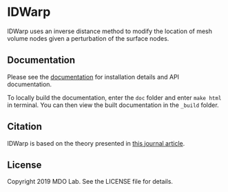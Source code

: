 IDWarp
====================================================

IDWarp uses an inverse distance method to modify the location of mesh volume nodes given a perturbation of the surface nodes.

Documentation
-------------

Please see the [documentation](http://mdolab.engin.umich.edu/docs/packages/idwarp/doc/index.html) for installation details and API documentation.

To locally build the documentation, enter the `doc` folder and enter `make html` in terminal.
You can then view the built documentation in the `_build` folder.


Citation
--------

IDWarp is based on the theory presented in [this journal article](https://doi.org/10.1016/j.jcp.2011.09.021).

License
-------
Copyright 2019 MDO Lab. See the LICENSE file for details.
